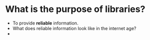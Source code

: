 # What is the purpose of libraries?
- To provide **reliable** information.
- What does reliable information look like in the internet age?
- 